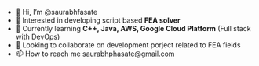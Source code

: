 - 👋 Hi, I’m @saurabhfasate
- 👀 Interested in developing script based **FEA solver**
- 🌱 Currently learning **C++, Java, AWS, Google Cloud Platform**   (Full stack with DevOps)
- 💞️ Looking to collaborate on development porject related to FEA fields
- 📫 How to reach me saurabhphasate@gmail.com

<!---
saurabhfasate/saurabhfasate is a ✨ special ✨ repository because its `README.md` (this file) appears on your GitHub profile.
You can click the Preview link to take a look at your changes.
--->
